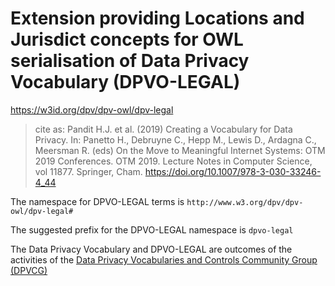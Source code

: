 # Extension providing Locations and Jurisdict concepts for OWL serialisation of Data Privacy Vocabulary (DPVO-LEGAL)

<https://w3id.org/dpv/dpv-owl/dpv-legal>

>  cite as: Pandit H.J. et al. (2019) Creating a Vocabulary for Data Privacy. In:  Panetto H., Debruyne C., Hepp M., Lewis D., Ardagna C., Meersman R.  (eds) On the Move to Meaningful Internet Systems: OTM 2019 Conferences.  OTM 2019. Lecture Notes in Computer Science, vol 11877. Springer, Cham.  <https://doi.org/10.1007/978-3-030-33246-4_44>

The namespace for DPVO-LEGAL terms is `http://www.w3.org/dpv/dpv-owl/dpv-legal#`

The suggested prefix for the DPVO-LEGAL namespace is `dpvo-legal`

The Data Privacy Vocabulary and DPVO-LEGAL are outcomes of the activities of the [Data Privacy Vocabularies and Controls Community Group (DPVCG)](https://www.w3.org/community/dpvcg/) 

